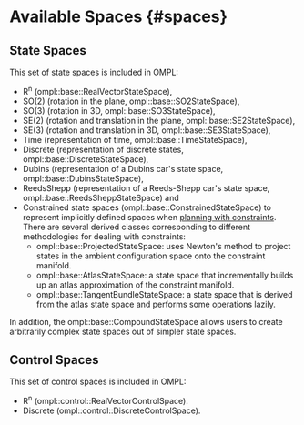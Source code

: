 # Available Spaces {#spaces}

## State Spaces

This set of state spaces is included in OMPL:

- R<sup>n</sup> (ompl::base::RealVectorStateSpace),
- SO(2) (rotation in the plane, ompl::base::SO2StateSpace),
- SO(3) (rotation in 3D, ompl::base::SO3StateSpace),
- SE(2) (rotation and translation in the plane, ompl::base::SE2StateSpace),
- SE(3) (rotation and translation in 3D, ompl::base::SE3StateSpace),
- Time  (representation of time, ompl::base::TimeStateSpace),
- Discrete  (representation of discrete states, ompl::base::DiscreteStateSpace),
- Dubins (representation of a Dubins car's state space, ompl::base::DubinsStateSpace),
- ReedsShepp (representation of a Reeds-Shepp car's state space, ompl::base::ReedsSheppStateSpace) and
- Constrained state spaces (ompl::base::ConstrainedStateSpace) to represent implicitly defined spaces when [planning with constraints](constrainedPlanning.html). There are several derived classes corresponding to different methodologies for dealing with constraints:
  - ompl::base::ProjectedStateSpace: uses Newton's method to project states in the ambient configuration space onto the constraint manifold.
  - ompl::base::AtlasStateSpace: a state space that incrementally builds up an atlas approximation of the constraint manifold.
  - ompl::base::TangentBundleStateSpace: a state space that is derived from the atlas state space and performs some operations lazily.

In addition, the ompl::base::CompoundStateSpace allows users to create arbitrarily complex state spaces out of simpler state spaces.

## Control Spaces

This set of control spaces is included in OMPL:

- R<sup>n</sup> (ompl::control::RealVectorControlSpace).
- Discrete (ompl::control::DiscreteControlSpace).

